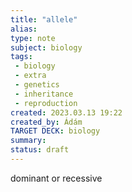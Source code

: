 ```yaml
---
title: "allele"
alias: 
type: note
subject: biology
tags:
 - biology
 - extra
 - genetics
 - inheritance
 - reproduction
created: 2023.03.13 19:22
created_by: Ádám
TARGET DECK: biology
summary: 
status: draft 
---
```

dominant or recessive